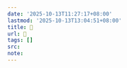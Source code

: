 ```yaml
---
date: '2025-10-13T11:27:17+08:00'
lastmod: '2025-10-13T13:04:51+08:00'
title: 󰖭
url: 󰖭
tags: []
src:
note:
---
```


